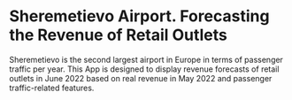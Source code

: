# Sheremetievo Airport. Forecasting the Revenue of Retail Outlets

Sheremetievo is the second largest airport in Europe in terms of passenger traffic per year.
This App is designed to display revenue forecasts of retail outlets in June 2022 based on real revenue in May 2022 and passenger traffic-related features.

